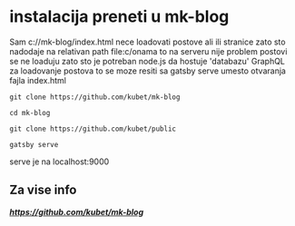 # instalacija preneti u mk-blog

Sam c://mk-blog/index.html nece loadovati postove ali ili stranice zato sto nadodaje na relativan path file:c/onama to na serveru nije problem  postovi se ne loaduju zato sto je potreban node.js da hostuje 'databazu' GraphQL za loadovanje postova to se moze resiti sa gatsby serve umesto otvaranja fajla index.html

```
git clone https://github.com/kubet/mk-blog
```

```
cd mk-blog
```

```
git clone https://github.com/kubet/public
```

```
gatsby serve
```
serve je na localhost:9000

## Za vise info 

***https://github.com/kubet/mk-blog***
